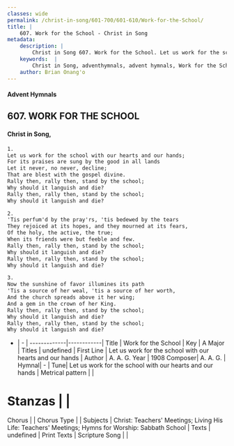```yaml
---
classes: wide
permalink: /christ-in-song/601-700/601-610/Work-for-the-School/
title: |
    607. Work for the School - Christ in Song
metadata:
    description: |
        Christ in Song 607. Work for the School. Let us work for the school with our hearts and our hands; For its praises are sung by the good in all lands Let it never, no never, decline; That are blest with the gospel divine. Rally then, rally then, stand by the school; Why should it languish and die? Rally then, rally then, stand by the school; Why should it languish and die?
    keywords:  |
        Christ in Song, adventhymnals, advent hymnals, Work for the School, Let us work for the school with our hearts and our hands. 
    author: Brian Onang'o
---
```


#### Advent Hymnals
## 607. WORK FOR THE SCHOOL
####  Christ in Song,

```txt
1.
Let us work for the school with our hearts and our hands;
For its praises are sung by the good in all lands
Let it never, no never, decline;
That are blest with the gospel divine.
Rally then, rally then, stand by the school;
Why should it languish and die?
Rally then, rally then, stand by the school;
Why should it languish and die?

2.
'Tis perfum'd by the pray'rs, 'tis bedewed by the tears
They rejoiced at its hopes, and they mourned at its fears,
Of the holy, the active, the true;
When its friends were but feeble and few.
Rally then, rally then, stand by the school;
Why should it languish and die?
Rally then, rally then, stand by the school;
Why should it languish and die?

3.
Now the sunshine of favor illumines its path
'Tis a source of her weal, 'tis a source of her worth,
And the church spreads above it her wing;
And a gem in the crown of her King.
Rally then, rally then, stand by the school;
Why should it languish and die?
Rally then, rally then, stand by the school;
Why should it languish and die?

```

- |   -  |
-------------|------------|
Title | Work for the School |
Key | A Major |
Titles | undefined |
First Line | Let us work for the school with our hearts and our hands |
Author | A. A. G.
Year | 1908
Composer| A. A. G. |
Hymnal|  - |
Tune| Let us work for the school with our hearts and our hands |
Metrical pattern | |
# Stanzas |  |
Chorus |  |
Chorus Type |  |
Subjects | Christ: Teachers' Meetings; Living His Life: Teachers' Meetings; Hymns for Worship: Sabbath School |
Texts | undefined |
Print Texts | 
Scripture Song |  |
    
